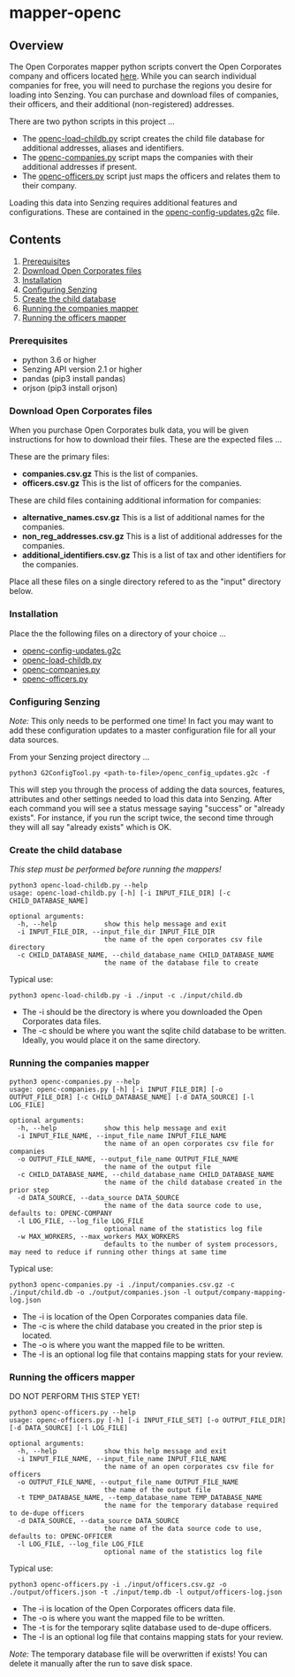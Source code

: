 # mapper-openc

## Overview

The Open Corporates mapper python scripts convert the Open Corporates company and officers located
[here](https://opencorporates.com/info/our-data//).  While you can search individual companies for free, you will need to purchase 
the regions you desire for loading into Senzing. You can purchase and download files of companies, their officers, and their additional 
(non-registered) addresses.

There are two python scripts in this project ...
- The [openc-load-childb.py](openc-load-childb.py) script creates the child file database for additional addresses, aliases and identifiers.
- The [openc-companies.py](openc-companies.py) script maps the companies with their additional addresses if present. 
- The [openc-officers.py](openc-officers.py) script just maps the officers and relates them to their company.

Loading this data into Senzing requires additional features and configurations. These are contained in the
[openc-config-updates.g2c](openc-config-updates.g2c) file.

## Contents

1. [Prerequisites](#prerequisites)
2. [Download Open Corporates files](#download-open-corporates-files)
3. [Installation](#installation)
4. [Configuring Senzing](#configuring-senzing)
5. [Create the child database](#create-the-child-database)
6. [Running the companies mapper](#running-the-companies-mapper)
7. [Running the officers mapper](#running-the-officers-mapper)

### Prerequisites

- python 3.6 or higher
- Senzing API version 2.1 or higher
- pandas (pip3 install pandas)
- orjson (pip3 install orjson)

### Download Open Corporates files

When you purchase Open Corporates bulk data, you will be given instructions for how to download their files.  These are the expected files ...

These are the primary files:
- **companies.csv.gz** This is the list of companies.
- **officers.csv.gz** This is the list of officers for the companies.

These are child files containing additional information for companies:
- **alternative_names.csv.gz** This is a list of additional names for the companies.
- **non_reg_addresses.csv.gz** This is a list of additional addresses for the companies.
- **additional_identifiers.csv.gz** This is a list of tax and other identifiers for the companies.

Place all these files on a single directory refered to as the "input" directory below.

### Installation

Place the the following files on a directory of your choice ...

- [openc-config-updates.g2c](openc-config-updates.g2c)
- [openc-load-childb.py](openc-load-childb.py)
- [openc-companies.py](openc-companies.py)
- [openc-officers.py](openc-officers.py)

### Configuring Senzing

*Note:* This only needs to be performed one time! In fact you may want to add these configuration updates to a master configuration file for all your data sources.

From your Senzing project directory ...

```console
python3 G2ConfigTool.py <path-to-file>/openc_config_updates.g2c -f
```

This will step you through the process of adding the data sources, features, attributes and other settings needed to load this data into 
Senzing. After each command you will see a status message saying "success" or "already exists". For instance, if you run the script twice, 
the second time through they will all say "already exists" which is OK.


### Create the child database

*This step must be performed before running the mappers!*

```console
python3 openc-load-childb.py --help
usage: openc-load-childb.py [-h] [-i INPUT_FILE_DIR] [-c CHILD_DATABASE_NAME]

optional arguments:
  -h, --help            show this help message and exit
  -i INPUT_FILE_DIR, --input_file_dir INPUT_FILE_DIR
                        the name of the open corporates csv file directory
  -c CHILD_DATABASE_NAME, --child_database_name CHILD_DATABASE_NAME
                        the name of the database file to create
```

Typical use:
```console
python3 openc-load-childb.py -i ./input -c ./input/child.db
```

- The -i should be the directory is where you downloaded the Open Corporates data files.
- The -c should be where you want the sqlite child database to be written.  Ideally, you would place it on the same directory.


### Running the companies mapper

```console
python3 openc-companies.py --help
usage: openc-companies.py [-h] [-i INPUT_FILE_DIR] [-o OUTPUT_FILE_DIR] [-c CHILD_DATABASE_NAME] [-d DATA_SOURCE] [-l LOG_FILE]

optional arguments:
  -h, --help            show this help message and exit
  -i INPUT_FILE_NAME, --input_file_name INPUT_FILE_NAME
                        the name of an open corporates csv file for companies
  -o OUTPUT_FILE_NAME, --output_file_name OUTPUT_FILE_NAME
                        the name of the output file
  -c CHILD_DATABASE_NAME, --child_database_name CHILD_DATABASE_NAME
                        the name of the child database created in the prior step
  -d DATA_SOURCE, --data_source DATA_SOURCE
                        the name of the data source code to use, defaults to: OPENC-COMPANY
  -l LOG_FILE, --log_file LOG_FILE
                        optional name of the statistics log file
  -w MAX_WORKERS, --max_workers MAX_WORKERS
                        defaults to the number of system processors, may need to reduce if running other things at same time
```

Typical use: 
```console
python3 openc-companies.py -i ./input/companies.csv.gz -c ./input/child.db -o ./output/companies.json -l output/company-mapping-log.json
```

- The -i is location of the Open Corporates companies data file.
- The -c is where the child database you created in the prior step is located.
- The -o is where you want the mapped file to be written.
- The -l is an optional log file that contains mapping stats for your review.


### Running the officers mapper

DO NOT PERFORM THIS STEP YET!
```console
python3 openc-officers.py --help
usage: openc-officers.py [-h] [-i INPUT_FILE_SET] [-o OUTPUT_FILE_DIR] [-d DATA_SOURCE] [-l LOG_FILE]

optional arguments:
  -h, --help            show this help message and exit
  -i INPUT_FILE_NAME, --input_file_name INPUT_FILE_NAME
                        the name of an open corporates csv file for officers
  -o OUTPUT_FILE_NAME, --output_file_name OUTPUT_FILE_NAME
                        the name of the output file
  -t TEMP_DATABASE_NAME, --temp_database_name TEMP_DATABASE_NAME
                        the name for the temporary database required to de-dupe officers
  -d DATA_SOURCE, --data_source DATA_SOURCE
                        the name of the data source code to use, defaults to: OPENC-OFFICER
  -l LOG_FILE, --log_file LOG_FILE
                        optional name of the statistics log file
```

Typical use: 
```console
python3 openc-officers.py -i ./input/officers.csv.gz -o ./output/officers.json -t ./input/temp.db -l output/officers-log.json
```

- The -i is location of the Open Corporates officers data file.
- The -o is where you want the mapped file to be written.
- The -t is for the temporary sqlite database used to de-dupe officers.
- The -l is an optional log file that contains mapping stats for your review.

*Note:* The temporary database file will be overwritten if exists! You can delete it manually after the run to save disk space.
